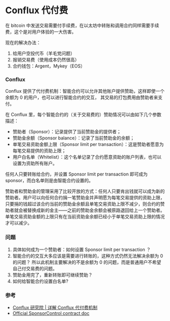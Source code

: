 Conflux 代付费
===
在 bitcoin 中发送交易需要付手续费，在以太坊中转账和调用合约同样需要手续费，这个是对用户体验的一大伤害。

现在的解决办法：
1. 给用户空投代币（羊毛党问题）
2. 报销交易费（使用成本仍然很高）
3. 合约钱包：Argent，Mykey（EOS）


### Conflux
Conflux 提供了代付费机制：智能合约可以允许其他账户提供赞助，这样即使一个余额为 0 的用户，也可以进行智能合约的交互，
其交易的打包费用由赞助者来支付。

在 Conflux 里，每个智能合约的（关于交易费的）赞助情况可以由如下几个参数描述：

* 赞助者（Sponsor）：记录提供了当前赞助金的提供者；
* 赞助金余额（Sponsor balance）：记录了当前赞助金的余额；
* 单笔交易资助金额上限（Sponsor limit per transaction）：这是赞助者愿意为每笔交易提供的资助上限；
* 用户白名单（Whitelist）：这个名单记录了合约愿意资助的账户列表，也可以设置为资助所有账户。

任何人只要转账给合约，并设置 Sponsor limit per transaction 即可成为 sponsor，而白名单则是由智能合约设置的。

赞助者和赞助金的管理采用了比较开放的方式：任何人只要肯出钱就可以成为新的赞助者。用户可以向任何合约捐一笔赞助金并声明愿为每笔交易提供的资助上限，只要捐的钱超过该合约当前的赞助金余额且单笔交易资助上限不减少，则合约的赞助者就会被替换成新的金主——之前的赞助金余额会被原路退回给上一个赞助者。单笔交易资助金额的上限只有在当前资助金余额已经小于单笔交易资助上限的情况才可以减少。


### 问题

1. 具体如何成为一个赞助者：如何设置 Sponsor limit per transaction ？
2. 智能合约的交互大多应该是需要进行转账的，这种方式仍然无法解决余额为 0 的问题？
    所以此机制主要解决的不是余额为 0 的问题，而是普通用户不希望自己付交易费的问题。
3. 赞助金用完了，重新转账即可继续赞助？
4. 如何给智能合约设置白名单?


### 参考

* [Conflux 研究院 | 详解 Conflux 代付费机制](https://mp.weixin.qq.com/s/dm318fvjTXj6_xJ1uFdk-w)
* [Official SponsorControl contract doc](https://developer.conflux-chain.org/docs/conflux-rust/internal_contract/internal_contract/#sponsorship-for-usage-of-contracts)